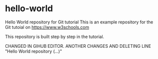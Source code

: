 # hello-world
Hello World repository for Git tutorial
This is an example repository for the Git tutoial on https://www.w3schools.com

This repository is built step by step in the tutorial. 

CHANGED IN GIHUB EDITOR.
ANOTHER CHANGES AND DELETING LINE "Hello World repository (...)"
